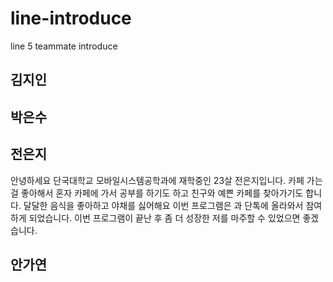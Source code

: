 # line-introduce
line 5 teammate introduce

## 김지인


## 박은수


## 전은지
안녕하세요 단국대학교 모바일시스템공학과에 재학중인 23살 전은지입니다.
카페 가는걸 좋아해서 혼자 카페에 가서 공부를 하기도 하고 친구와 예쁜 카페를 찾아가기도 합니다.
달달한 음식을 좋아하고 야채를 싫어해요
이번 프로그램은 과 단톡에 올라와서 참여하게 되었습니다.
이번 프로그램이 끝난 후 좀 더 성장한 저를 마주할 수 있었으면 좋겠습니다.

## 안가연
